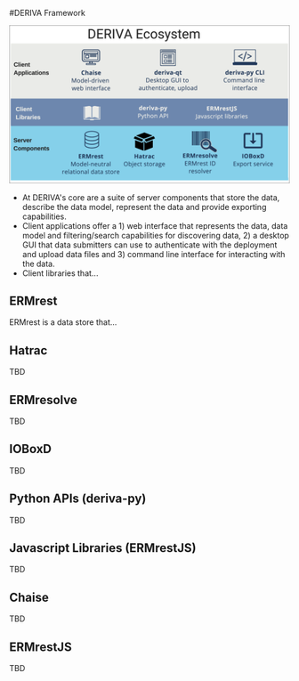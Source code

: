 #DERIVA Framework

![Diagram of DERIVA framework architecture](images/deriva-framework-graphic.png)

* At DERIVA's core are a suite of server components that store the data, describe the data model, represent the data and provide exporting capabilities. 
* Client applications offer a 1) web interface that represents the data, data model and filtering/search capabilities for discovering data, 2) a desktop GUI that data submitters can use to authenticate with the deployment and upload data files and 3) command line interface for interacting with the data.
* Client libraries that...

## ERMrest

ERMrest is a data store that...

## Hatrac

TBD

## ERMresolve

TBD

## IOBoxD

TBD

## Python APIs (deriva-py)

TBD

## Javascript Libraries (ERMrestJS)

TBD

## Chaise

TBD



## ERMrestJS

TBD


